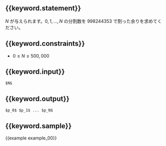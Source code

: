## {{keyword.statement}}
$N$ が与えられます。$0,1,..., N$ の分割数を 998244353 で割った余りを求めてください。

## {{keyword.constraints}}

- $0 \leq N \leq 500,000$

## {{keyword.input}}

```
$N$
```

## {{keyword.output}}

```
$p_0$ $p_1$ ... $p_N$
```

## {{keyword.sample}}

{{example example_00}}
